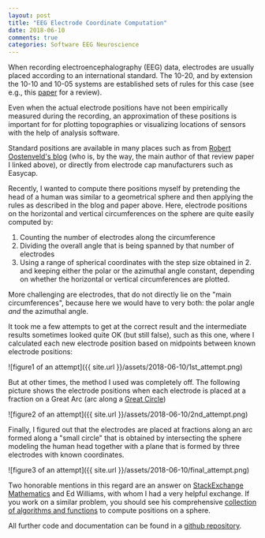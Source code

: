 ```yaml
---
layout: post
title: "EEG Electrode Coordinate Computation"
date: 2018-06-10
comments: true
categories: Software EEG Neuroscience
---
```


When recording electroencephalography (EEG) data, electrodes are usually placed according to an international standard. The 10-20, and by extension the 10-10 and 10-05 systems are established sets of rules for this case (see e.g., this [paper](https://www.biosemi.com/publications/pdf/Oostenveld2001b.pdf) for a review).

Even when the actual electrode positions have not been empirically measured during the recording, an approximation of these positions is important for for plotting topographies or visualizing locations of sensors with the help of analysis software.

Standard positions are available in many places such as from [Robert Oostenveld's blog](http://robertoostenveld.nl/electrode/) (who is, by the way,  the main author of that review paper I linked above), or directly from electrode cap manufacturers such as Easycap.

Recently, I wanted to compute there positions myself by pretending the head of a human
was similar to a geometrical sphere and then applying the rules as described in the
blog and paper above. Here, electrode positions on the horizontal and vertical
circumferences on the sphere are quite easily computed by:

1. Counting the number of electrodes along the circumference
2. Dividing the overall angle that is being spanned by that number of
electrodes
3. Using a range of spherical coordinates with the step size obtained in 2. and keeping either the polar or the azimuthal angle constant, depending on whether the horizontal or vertical circumferences are plotted.

More challenging are electrodes, that do not directly lie on the "main circumferences",
because here we would have to very both: the polar angle *and* the azimuthal angle.

It took me a few attempts to get at the correct result and the
intermediate results sometimes looked quite OK (but still false), such as this one,
where I calculated each new electrode position based on midpoints between known electrode positions:

![figure1 of an attempt]({{ site.url }}/assets/2018-06-10/1st_attempt.png)

But at other times, the method I used was completely off. The following picture
shows the electrode positions when each electrode is placed at a fraction
on a Great Arc (arc along a [Great Circle](https://en.wikipedia.org/wiki/Great_circle))

![figure2 of an attempt]({{ site.url }}/assets/2018-06-10/2nd_attempt.png)

Finally, I figured out that the electrodes are placed at fractions along an arc
formed along a "small circle" that is obtained by intersecting the sphere modeling
the human head together with a plane that is formed by three electrodes with known
coordinates.

![figure3 of an attempt]({{ site.url }}/assets/2018-06-10/final_attempt.png)

Two honorable mentions in this regard are an answer on
[StackExchange Mathematics](https://math.stackexchange.com/q/2805204)
and Ed Williams, with whom I had a very helpful exchange. If you work on a similar
problem, you should see his comprehensive
[collection of algorithms and functions](www.edwilliams.org/avform.htm)
to compute positions on a sphere.

All further code and documentation can be found in a [github repository](https://github.com/sappelhoff/eeg_positions).
